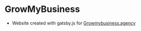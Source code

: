 # GrowMyBusiness
- Website created with gatsby.js for <a href="https://growmybusiness.agency/">Growmybusiness.agency</a>